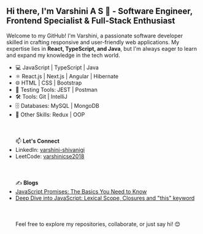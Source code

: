 ## Hi there, I'm Varshini A S 👋 - Software Engineer, Frontend Specialist & Full-Stack Enthusiast

Welcome to my GitHub! I'm Varshini, a passionate software developer skilled in crafting responsive and user-friendly web applications. My expertise lies in **React, TypeScript, and Java**, but I'm always eager to learn and expand my knowledge in the tech world.

- 💻 JavaScript | TypeScript | Java
- ⚛️ React.js | Next.js | Angular | Hibernate
- 🌐 HTML | CSS | Bootstrap
- 🧪 Testing Tools: JEST | Postman
- 🛠️ Tools: Git | IntelliJ
- 🗄️ Databases: MySQL | MongoDB
- 🔄 Other Skills: Redux | OOP
<br><br>
<br><br>
📫 **Let's Connect**
- LinkedIn: [varshini-shivanigi](https://www.linkedin.com/in/varshini-shivanigi/)
- LeetCode: [varshinicse2018](https://leetcode.com/u/varshinicse2018/)
<br><br>
<br><br>
✍️ **Blogs**
- [JavaScript Promises: The Basics You Need to Know](https://dev.to/dev-v/javascript-promises-the-basics-you-need-to-know-8k2)
- [Deep Dive into JavaScript: Lexical Scope, Closures and "this" keyword](https://dev.to/dev-v/deep-dive-into-javascript-lexical-scope-closures-and-this-keyword-3hid)
<br><br>
<br><br>
Feel free to explore my repositories, collaborate, or just say hi! 😊
